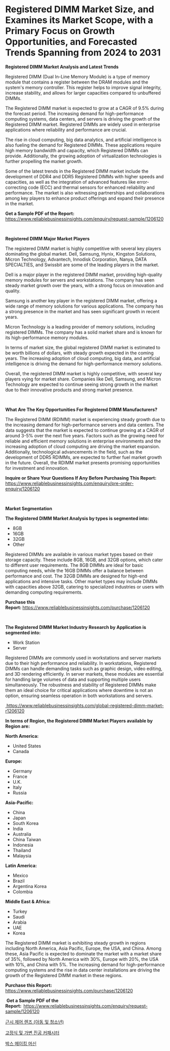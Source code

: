 <p><h1>Registered DIMM Market Size, and Examines its Market Scope, with a Primary Focus on Growth Opportunities, and Forecasted Trends Spanning from 2024 to 2031</h1></p><p><strong>Registered DIMM Market Analysis and Latest Trends</strong></p>
<p><p>Registered DIMM (Dual In-Line Memory Module) is a type of memory module that contains a register between the DRAM modules and the system's memory controller. This register helps to improve signal integrity, increase stability, and allows for larger capacities compared to unbuffered DIMMs.</p><p>The Registered DIMM market is expected to grow at a CAGR of 9.5% during the forecast period. The increasing demand for high-performance computing systems, data centers, and servers is driving the growth of the Registered DIMM market. Registered DIMMs are widely used in enterprise applications where reliability and performance are crucial.</p><p>The rise in cloud computing, big data analytics, and artificial intelligence is also fueling the demand for Registered DIMMs. These applications require high memory bandwidth and capacity, which Registered DIMMs can provide. Additionally, the growing adoption of virtualization technologies is further propelling the market growth.</p><p>Some of the latest trends in the Registered DIMM market include the development of DDR4 and DDR5 Registered DIMMs with higher speeds and capacities, as well as the integration of advanced features like error-correcting code (ECC) and thermal sensors for enhanced reliability and performance. The market is also witnessing partnerships and collaborations among key players to enhance product offerings and expand their presence in the market.</p></p>
<p><strong>Get a Sample PDF of the Report:&nbsp;</strong> <a href="https://www.reliablebusinessinsights.com/enquiry/request-sample/1206120">https://www.reliablebusinessinsights.com/enquiry/request-sample/1206120</a></p>
<p>&nbsp;</p>
<p><strong>Registered DIMM Major Market Players</strong></p>
<p><p>The registered DIMM market is highly competitive with several key players dominating the global market. Dell, Samsung, Hynix, Kingston Solutions, Micron Technology, Advantech, Innodisk Corporation, Nanya, DATA SPECIALTIES, and Swissbit are some of the leading players in the market.</p><p>Dell is a major player in the registered DIMM market, providing high-quality memory modules for servers and workstations. The company has seen steady market growth over the years, with a strong focus on innovation and quality.</p><p>Samsung is another key player in the registered DIMM market, offering a wide range of memory solutions for various applications. The company has a strong presence in the market and has seen significant growth in recent years.</p><p>Micron Technology is a leading provider of memory solutions, including registered DIMMs. The company has a solid market share and is known for its high-performance memory modules.</p><p>In terms of market size, the global registered DIMM market is estimated to be worth billions of dollars, with steady growth expected in the coming years. The increasing adoption of cloud computing, big data, and artificial intelligence is driving the demand for high-performance memory solutions.</p><p>Overall, the registered DIMM market is highly competitive, with several key players vying for market share. Companies like Dell, Samsung, and Micron Technology are expected to continue seeing strong growth in the market due to their innovative products and strong market presence.</p></p>
<p>&nbsp;</p>
<p><strong>What Are The Key Opportunities For Registered DIMM Manufacturers?</strong></p>
<p><p>The Registered DIMM (RDIMM) market is experiencing steady growth due to the increasing demand for high-performance servers and data centers. The data suggests that the market is expected to continue growing at a CAGR of around 3-5% over the next five years. Factors such as the growing need for reliable and efficient memory solutions in enterprise environments and the increasing adoption of cloud computing are driving the market expansion. Additionally, technological advancements in the field, such as the development of DDR5 RDIMMs, are expected to further fuel market growth in the future. Overall, the RDIMM market presents promising opportunities for investment and innovation.</p></p>
<p><strong>Inquire or Share Your Questions If Any Before Purchasing This Report:</strong> <a href="https://www.reliablebusinessinsights.com/enquiry/pre-order-enquiry/1206120">https://www.reliablebusinessinsights.com/enquiry/pre-order-enquiry/1206120</a></p>
<p>&nbsp;</p>
<p><strong>Market Segmentation</strong></p>
<p><strong>The Registered DIMM Market Analysis by types is segmented into:</strong></p>
<p><ul><li>8GB</li><li>16GB</li><li>32GB</li><li>Other</li></ul></p>
<p><p>Registered DIMMs are available in various market types based on their storage capacity. These include 8GB, 16GB, and 32GB options, which cater to different user requirements. The 8GB DIMMs are ideal for basic computing needs, while the 16GB DIMMs offer a balance between performance and cost. The 32GB DIMMs are designed for high-end applications and intensive tasks. Other market types may include DIMMs with capacities above 32GB, catering to specialized industries or users with demanding computing requirements.</p></p>
<p><strong>Purchase this Report:&nbsp;</strong><a href="https://www.reliablebusinessinsights.com/purchase/1206120">https://www.reliablebusinessinsights.com/purchase/1206120</a></p>
<p>&nbsp;</p>
<p><strong>The Registered DIMM Market Industry Research by Application is segmented into:</strong></p>
<p><ul><li>Work Station</li><li>Server</li></ul></p>
<p><p>Registered DIMMs are commonly used in workstations and server markets due to their high performance and reliability. In workstations, Registered DIMMs can handle demanding tasks such as graphic design, video editing, and 3D rendering efficiently. In server markets, these modules are essential for handling large volumes of data and supporting multiple users simultaneously. The robustness and stability of Registered DIMMs make them an ideal choice for critical applications where downtime is not an option, ensuring seamless operation in both workstations and servers.</p></p>
<p><a href="https://www.reliablebusinessinsights.com/global-registered-dimm-market-r1206120">&nbsp;https://www.reliablebusinessinsights.com/global-registered-dimm-market-r1206120</a></p>
<p><strong>In terms of Region, the Registered DIMM Market Players available by Region are:</strong></p>
<p>
    <p> <strong> North America: </strong>
        <ul>
            <li>United States</li>
            <li>Canada</li>
        </ul>
        </p> 
    <p> <strong> Europe: </strong>
        <ul>
            <li>Germany</li>
            <li>France</li>
            <li>U.K.</li>
            <li>Italy</li>
            <li>Russia</li>
        </ul>
        </p> 
    <p> <strong> Asia-Pacific: </strong>
        <ul>
            <li>China</li>
            <li>Japan</li>
            <li>South Korea</li>
            <li>India</li>
            <li>Australia</li>
            <li>China Taiwan</li>
            <li>Indonesia</li>
            <li>Thailand</li>
            <li>Malaysia</li>
        </ul>
        </p> 
    <p> <strong> Latin America: </strong>
        <ul>
            <li>Mexico</li>
            <li>Brazil</li>
            <li>Argentina Korea</li>
            <li>Colombia</li>
        </ul>
        </p> 
    <p> <strong> Middle East & Africa: </strong>
        <ul>
            <li>Turkey</li>
            <li>Saudi</li>
            <li>Arabia</li>
            <li>UAE</li>
            <li>Korea</li>
        </ul>
    </p>
    </p>
<p><p>The Registered DIMM market is exhibiting steady growth in regions including North America, Asia Pacific, Europe, the USA, and China. Among these, Asia Pacific is expected to dominate the market with a market share of 35%, followed by North America with 30%, Europe with 20%, the USA with 10%, and China with 5%. The increasing demand for high-performance computing systems and the rise in data center installations are driving the growth of the Registered DIMM market in these regions.</p></p>
<p><strong>Purchase this Report: </strong><a href="https://www.reliablebusinessinsights.com/purchase/1206120">https://www.reliablebusinessinsights.com/purchase/1206120</a></p>
<p>&nbsp;<strong>Get a Sample PDF of the Report:&nbsp;&nbsp;</strong><a href="https://www.reliablebusinessinsights.com/enquiry/request-sample/1206120">https://www.reliablebusinessinsights.com/enquiry/request-sample/1206120</a></p>
<p><strong></strong></p>
<p><p><a href="https://medium.com/@treyhettinger2023/%EA%B7%BC%EC%8B%9C-%EC%A0%9C%EC%96%B4-%EB%A0%8C%EC%A6%88-%EC%96%B4%EB%A6%B0%EC%9D%B4-amp-%EC%B2%AD%EC%86%8C%EB%85%84-%EC%8B%9C%EC%9E%A5-%EB%B3%B4%EA%B3%A0%EC%84%9C-%EC%A0%9C%ED%92%88-%EC%9C%A0%ED%98%95-%EA%B7%BC%EC%8B%9C-%EC%A0%9C%EC%96%B4-%EC%8A%A4%ED%8E%99%ED%84%B0%ED%81%B4-%EB%A0%8C%EC%A6%88-%EA%B7%BC%EC%8B%9C-%EC%A0%9C%EC%96%B4-%EC%BD%98%ED%83%9D%ED%8A%B8-%EB%A0%8C%EC%A6%88-%EC%B5%9C%EC%A2%85-%EC%82%AC%EC%9A%A9-%EC%96%B4%EB%A6%B0%EC%9D%B4-%EC%B2%AD%EC%86%8C%EB%85%84-%EB%B0%8F-%EC%A7%80%EC%97%AD-2024-2031-953ec7c49a07">근시 제어 렌즈 (아동 및 청소년)</a></p><p><a href="https://github.com/RickyMetzDVM/Market-Research-Report-List-1/blob/main/7418122155356.md">고정식 및 가변 진공 커패시터</a></p><p><a href="https://medium.com/@sophieinleeds/%EB%B0%95%EC%8A%A4-%EC%A0%9C%EC%A1%B0-%EA%B8%B0%EA%B3%84-%EC%8B%9C%EC%9E%A5%EC%9D%98-%EC%8B%A0%ED%9D%A5-%ED%8A%B8%EB%A0%8C%EB%93%9C%EC%99%80-2024%EB%85%84%EB%B6%80%ED%84%B0-2031%EB%85%84%EA%B9%8C%EC%A7%80%EC%9D%98-%EB%AF%B8%EB%9E%98-%EC%A0%84%EB%A7%9D-154e4470532f">박스 메이킹 머신</a></p></p>